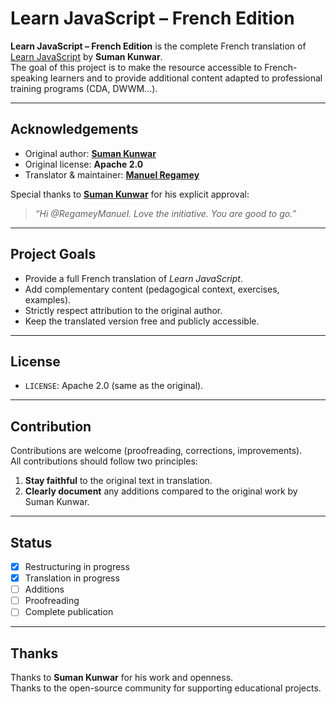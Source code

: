 # Learn JavaScript – French Edition

**Learn JavaScript – French Edition** is the complete French translation of [Learn JavaScript](https://github.com/sumn2u/learn-javascript) by **Suman Kunwar**.  
The goal of this project is to make the resource accessible to French-speaking learners and to provide additional content adapted to professional training programs (CDA, DWWM…).

---

## Acknowledgements

- Original author: **[Suman Kunwar](https://github.com/sumn2u)**  
- Original license: **Apache 2.0**  
- Translator & maintainer: **[Manuel Regamey](https://github.com/RegameyManuel)**  

Special thanks to **[Suman Kunwar](https://github.com/sumn2u)** for his explicit approval:  
> *“Hi @RegameyManuel. Love the initiative. You are good to go.”*

---

## Project Goals

- Provide a full French translation of *Learn JavaScript*.  
- Add complementary content (pedagogical context, exercises, examples).  
- Strictly respect attribution to the original author.  
- Keep the translated version free and publicly accessible.  

---

## License

- `LICENSE`: Apache 2.0 (same as the original).  

---

## Contribution

Contributions are welcome (proofreading, corrections, improvements).  
All contributions should follow two principles:  

1. **Stay faithful** to the original text in translation.  
2. **Clearly document** any additions compared to the original work by Suman Kunwar.  

---

## Status

- [x] Restructuring in progress  
- [x] Translation in progress  
- [ ] Additions  
- [ ] Proofreading  
- [ ] Complete publication  

---

## Thanks

Thanks to **Suman Kunwar** for his work and openness.  
Thanks to the open-source community for supporting educational projects.  

